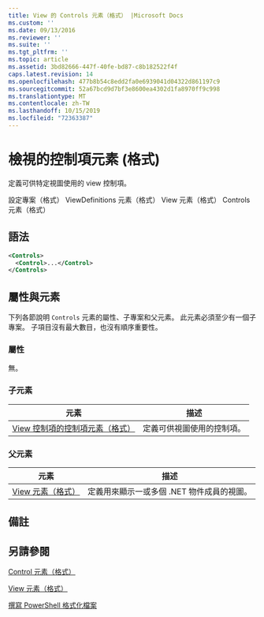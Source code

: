 ```yaml
---
title: View 的 Controls 元素（格式） |Microsoft Docs
ms.custom: ''
ms.date: 09/13/2016
ms.reviewer: ''
ms.suite: ''
ms.tgt_pltfrm: ''
ms.topic: article
ms.assetid: 3bd82666-447f-40fe-bd87-c8b182522f4f
caps.latest.revision: 14
ms.openlocfilehash: 477b8b54c8edd2fa0e6939041d04322d861197c9
ms.sourcegitcommit: 52a67bcd9d7bf3e8600ea4302d1fa8970ff9c998
ms.translationtype: MT
ms.contentlocale: zh-TW
ms.lasthandoff: 10/15/2019
ms.locfileid: "72363387"
---
```

# <a name="controls-element-for-view-format"></a>檢視的控制項元素 (格式)

定義可供特定視圖使用的 view 控制項。

設定專案（格式） ViewDefinitions 元素（格式） View 元素（格式） Controls 元素（格式）

## <a name="syntax"></a>語法

```xml
<Controls>
  <Control>...</Control>
</Controls>
```

## <a name="attributes-and-elements"></a>屬性與元素

下列各節說明 `Controls` 元素的屬性、子專案和父元素。 此元素必須至少有一個子專案。 子項目沒有最大數目，也沒有順序重要性。

### <a name="attributes"></a>屬性

無。

### <a name="child-elements"></a>子元素

|元素|描述|
|-------------|-----------------|
|[View 控制項的控制項元素（格式）](./control-element-for-controls-for-view-format.md)|定義可供視圖使用的控制項。|

### <a name="parent-elements"></a>父元素

|元素|描述|
|-------------|-----------------|
|[View 元素（格式）](./view-element-format.md)|定義用來顯示一或多個 .NET 物件成員的視圖。|

## <a name="remarks"></a>備註

## <a name="see-also"></a>另請參閱

[Control 元素（格式）](./control-element-for-controls-for-view-format.md)

[View 元素（格式）](./view-element-format.md)

[撰寫 PowerShell 格式化檔案](./writing-a-powershell-formatting-file.md)
